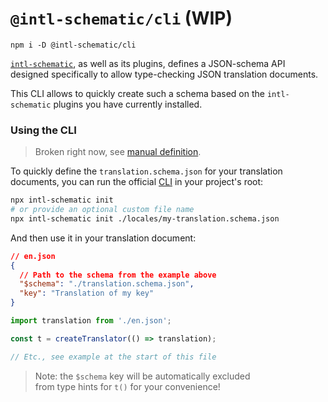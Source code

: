 # `@intl-schematic/cli` (WIP)

`npm i -D @intl-schematic/cli`

[`intl-schematic`](/packages/core/), as well as its plugins, defines a JSON-schema API designed specifically to allow type-checking JSON translation documents.

This CLI allows to quickly create such a schema based on the `intl-schematic` plugins you have currently installed.

### Using the CLI

> Broken right now, see [manual definition](/packages/core/README.md#manual-definition).

To quickly define the `translation.schema.json` for your translation documents,
you can run the official [CLI](/packages/cli/) in your project's root:

```bash
npx intl-schematic init
# or provide an optional custom file name
npx intl-schematic init ./locales/my-translation.schema.json
```

And then use it in your translation document:

```json
// en.json
{
  // Path to the schema from the example above
  "$schema": "./translation.schema.json",
  "key": "Translation of my key"
}
```

```js
import translation from './en.json';

const t = createTranslator(() => translation);

// Etc., see example at the start of this file
```

> Note: the `$schema` key will be automatically excluded\
> from type hints for `t()` for your convenience!

